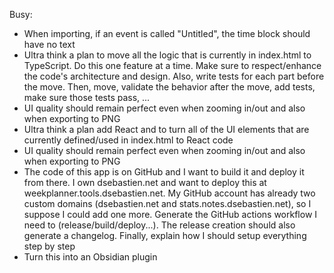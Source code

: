 Busy:

- When importing, if an event is called "Untitled", the time block should have no text
- Ultra think a plan to move all the logic that is currently in index.html to TypeScript. Do this one feature at a time. Make sure to respect/enhance the code's architecture and design. Also, write tests for each part before the move. Then, move, validate the behavior after the move, add tests, make sure those tests pass, ...
- UI quality should remain perfect even when zooming in/out and also when exporting to PNG
- Ultra think a plan add React and to turn all of the UI elements that are currently defined/used in index.html to React code
- UI quality should remain perfect even when zooming in/out and also when exporting to PNG
- The code of this app is on GitHub and I want to build it and deploy it from there. I own dsebastien.net and want to deploy this at weekplanner.tools.dsebastien.net. My GitHub account has already two custom domains (dsebastien.net and stats.notes.dsebastien.net), so I suppose I could add one more. Generate the GitHub actions workflow I need to (release/build/deploy...). The release creation should also generate a changelog. Finally, explain how I should setup everything step by step
- Turn this into an Obsidian plugin
